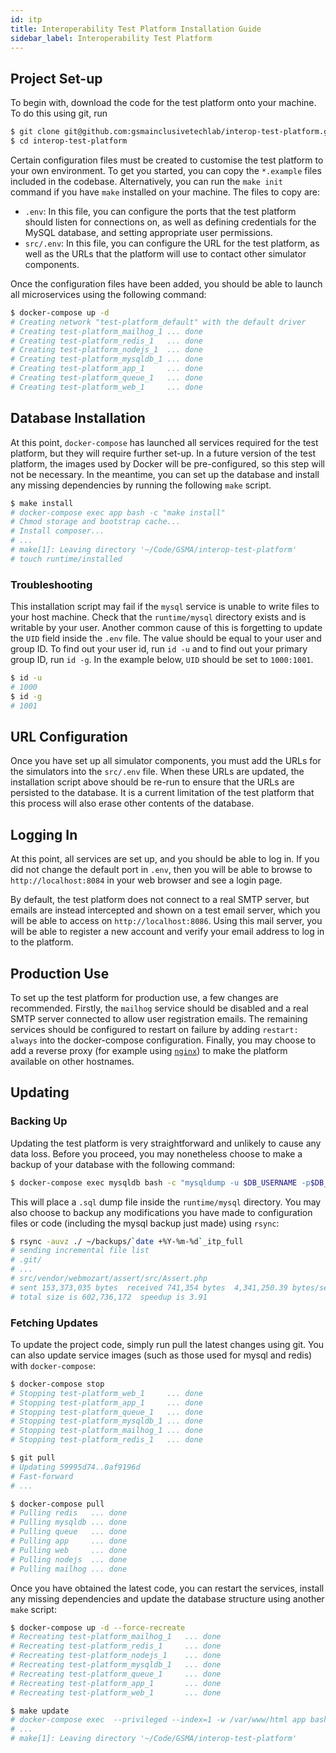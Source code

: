 ```yaml
---
id: itp
title: Interoperability Test Platform Installation Guide
sidebar_label: Interoperability Test Platform
---
```


## Project Set-up

To begin with, download the code for the test platform onto your machine. To do
this using git, run

```bash
$ git clone git@github.com:gsmainclusivetechlab/interop-test-platform.git
$ cd interop-test-platform
```

Certain configuration files must be created to customise the test platform to
your own environment. To get you started, you can copy the `*.example` files
included in the codebase. Alternatively, you can run the `make init` command if
you have `make` installed on your machine. The files to copy are:

- `.env`: In this file, you can configure the ports that the test platform
  should listen for connections on, as well as defining credentials for the
  MySQL database, and setting appropriate user permissions.
- `src/.env`: In this file, you can configure the URL for the test platform, as
  well as the URLs that the platform will use to contact other simulator
  components.

Once the configuration files have been added, you should be able to launch all
microservices using the following command:

```bash
$ docker-compose up -d
# Creating network "test-platform_default" with the default driver
# Creating test-platform_mailhog_1 ... done
# Creating test-platform_redis_1   ... done
# Creating test-platform_nodejs_1  ... done
# Creating test-platform_mysqldb_1 ... done
# Creating test-platform_app_1     ... done
# Creating test-platform_queue_1   ... done
# Creating test-platform_web_1     ... done
```

## Database Installation

At this point, `docker-compose` has launched all services required for the test
platform, but they will require further set-up. In a future version of the test
platform, the images used by Docker will be pre-configured, so this step will
not be necessary. In the meantime, you can set up the database and install any
missing dependencies by running the following `make` script.

```bash
$ make install
# docker-compose exec app bash -c "make install"
# Chmod storage and bootstrap cache...
# Install composer...
# ...
# make[1]: Leaving directory '~/Code/GSMA/interop-test-platform'
# touch runtime/installed
```

### Troubleshooting

This installation script may fail if the `mysql` service is unable to write
files to your host machine. Check that the `runtime/mysql` directory exists and
is writable by your user. Another common cause of this is forgetting to update
the `UID` field inside the `.env` file. The value should be equal to your user
and group ID. To find out your user id, run `id -u` and to find out your primary
group ID, run `id -g`. In the example below, `UID` should be set to `1000:1001`.

```bash
$ id -u
# 1000
$ id -g
# 1001
```

## URL Configuration

Once you have set up all simulator components, you must add the URLs for the
simulators into the `src/.env` file. When these URLs are updated, the
installation script above should be re-run to ensure that the URLs are persisted
to the database. It is a current limitation of the test platform that this
process will also erase other contents of the database.


## Logging In

At this point, all services are set up, and you should be able to log in. If you
did not change the default port in `.env`, then you will be able to browse to
`http://localhost:8084` in your web browser and see a login page.

By default, the test platform does not connect to a real SMTP server, but emails
are instead intercepted and shown on a test email server, which you will be able
to access on `http://localhost:8086`. Using this mail server, you will be able
to register a new account and verify your email address to log in to the
platform.

## Production Use

To set up the test platform for production use, a few changes are recommended.
Firstly, the `mailhog` service should be disabled and a real SMTP server
connected to allow user registration emails. The remaining services should be
configured to restart on failure by adding `restart: always` into the
docker-compose configuration. Finally, you may choose to add a reverse proxy
(for example using [`nginx`](https://www.nginx.com/)) to make the platform
available on other hostnames.

## Updating

### Backing Up

Updating the test platform is very straightforward and unlikely to cause any
data loss. Before you proceed, you may nonetheless choose to make a backup of
your database with the following command:

```bash
$ docker-compose exec mysqldb bash -c "mysqldump -u $DB_USERNAME -p$DB_PASSWORD $DB_DATABASE > /var/lib/mysql/itp-test-control_`date +%Y-%m-%d`.sql"
```

This will place a `.sql` dump file inside the `runtime/mysql` directory. You may
also choose to backup any modifications you have made to configuration files or
code (including the mysql backup just made) using `rsync`:

```bash
$ rsync -auvz ./ ~/backups/`date +%Y-%m-%d`_itp_full
# sending incremental file list
# .git/
# ...
# src/vendor/webmozart/assert/src/Assert.php
# sent 153,373,035 bytes  received 741,354 bytes  4,341,250.39 bytes/sec
# total size is 602,736,172  speedup is 3.91
```

### Fetching Updates

To update the project code, simply run pull the latest changes using git. You
can also update service images (such as those used for mysql and redis) with
`docker-compose`:

```bash
$ docker-compose stop
# Stopping test-platform_web_1     ... done
# Stopping test-platform_app_1     ... done
# Stopping test-platform_queue_1   ... done
# Stopping test-platform_mysqldb_1 ... done
# Stopping test-platform_mailhog_1 ... done
# Stopping test-platform_redis_1   ... done

$ git pull
# Updating 59995d74..0af9196d
# Fast-forward
# ...

$ docker-compose pull
# Pulling redis   ... done
# Pulling mysqldb ... done
# Pulling queue   ... done
# Pulling app     ... done
# Pulling web     ... done
# Pulling nodejs  ... done
# Pulling mailhog ... done
```

Once you have obtained the latest code, you can restart the services, install
any missing dependencies and update the database structure using another `make`
script:

```bash
$ docker-compose up -d --force-recreate
# Recreating test-platform_mailhog_1   ... done
# Recreating test-platform_redis_1     ... done
# Recreating test-platform_nodejs_1    ... done
# Recreating test-platform_mysqldb_1   ... done
# Recreating test-platform_queue_1     ... done
# Recreating test-platform_app_1       ... done
# Recreating test-platform_web_1       ... done

$ make update
# docker-compose exec  --privileged --index=1 -w /var/www/html app bash -c "make update"
# ...
# make[1]: Leaving directory '~/Code/GSMA/interop-test-platform'
```
